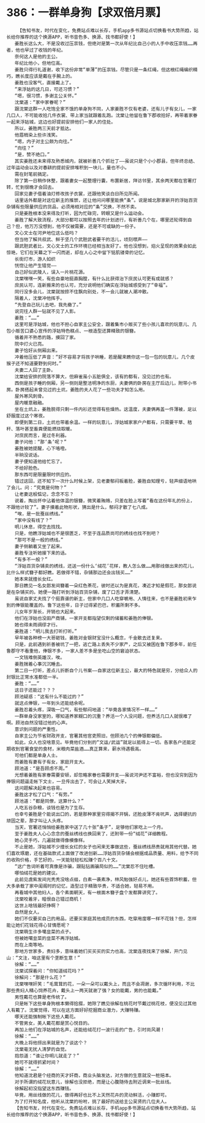 # 386：一群单身狗【求双倍月票】
        【告知书友，时代在变化，免费站点难以长存，手机app多书源站点切换看书大势所趋，站长给你推荐的这个换源APP，听书音色多、换源、找书都好使！】
       姜胜长这么大，不是没收过压祟钱，但绝对是第一次从年纪比自己小的人手中收压祟钱……再者，他也早过了收钱的年纪。
       奈何这人是他的主公。
       年纪比他小，但地位高。
       姜胜只得行礼道谢，收下这份非常“单薄”的压祟钱。尽管只是一条红绳，但这根红绳编织精巧，瞧长度应该是戴在手腕上的。
       姜胜也没客气，直接戴上了。
       “来浮姑的这几日，可还习惯？”
       “嗯，很习惯，多谢主公关怀。”
       沈棠道：“家中家眷呢？”
       跟沈棠这群一人吃饱全家不饿的单身狗不同，人家姜胜不仅有老婆，还有儿子有女儿，一家几口人，不可能收拾几件衣裳、带上家当就跟着乱跑。沈棠让他留在鲁下郡收拾好，再带着家眷一起来浮姑城，这边也好提前安排他们一家人的住处。
       所以，姜胜两三天前才抵达。
       他眉梢染上些许浅笑。
       “嗯，内子对主公颇为向往。”
       “向往？”
       “是，赞不绝口。”
       其实姜胜还未来得及熟悉城内，就被祈善几个抓壮丁——虽说只是个小小郡县，但年终总结、过年运动会以及对春耕的提前安排堆积到一块儿，量也不小。
       需在封笔前搞定。
       除了第一日稍作休整，跟着妻女一起整理行囊，布置新居，拜访邻里，其余两天都在官署打转，忙到很晚才会回去。
       回家见妻子借着油灯修改孩子衣裳，还跟他笑谈白日所见所闻。
       话里话外都是对这位新主的推崇，还让他问问哪里能换“条”。说是城北那家新开的浮姑百货杂铺有些限量供应的货品，必须用相对应的“条”交换，不然不卖。
       只是姜胜根本没来得及打听，因为忙碌完，转眼又是什么运动会。
       姜胜了解大致流程，大部分都可以按照去年的计划进行，有祈善几个在，哪里还轮得到自己？但，他万万没想到，他不仅被需要，还是不可或缺的一份子。
       文心文士在河尹地位这么低吗？
       但当他了解共叔武、鲜于坚几个武胆武者要干的活儿，顷刻噤声——
       跟武胆武者比，文心文士的工作环境已经相当友好了。他也没想到，焰火呈现的效果会如此惊艳，它们在天幕之下一闪而逝，却在人心之中留下铭肌镂骨的记忆。
       长街灯市，游人如织
       恍惚让他产生错觉——
       自己好似武陵人，误入一片桃花源。
       沈棠嘿嘿一笑，有些自豪地挺直胸膛，有什么比获得治下庶民认可更有成就感？
       庶民认可，连新搬来的也认可，充分说明他们确实在浮姑城感受到了“幸福”。
       同行没多会儿，沈棠就按捺不住飘向别处，不一会儿就被人潮冲散。
       隔着人，沈棠冲他挥手。
       “先登自己玩儿去吧，我先撤了。”
       说完往人群一钻就不见了人影。
       姜胜：“……”
       这里可是浮姑城，他也不担心自家主公安全，跟着集市小贩买了些小孩儿喜欢的玩意儿、几包小贩苦口婆心宣传的浮姑特色糕点、一根造型还算精致的银簪。
       循着并不熟悉的路，摸回了家。
       院中灯火已亮。
       妻子恰好从侧厢出来。
       冲着他压低了声音：“好不容易才将孩子哄睡，若是醒来瞧你这一包一包的玩意儿，几个皮猴子还不知道要野到何时。”
       夫妻二人回了主卧。
       沈棠给安排的院落不算大，但麻雀虽小五脏俱全，该有的都有，没见过的也有。
       西侧是孩子睡的侧厢，另一侧则是整洁明净的东厨，夫妻俩的卧房在主厅后边儿，附带小书房。卧房搭起未曾见过的土炕，姜胜的夫人花了一些功夫才知怎么用。
       屋外寒风刺骨。
       屋内暖意融融。
       坐在土炕上，姜胜脱得只剩一件内衫还觉得有些燥热。这温度，夫妻俩再盖一件薄被，足以舒服度过这个寒夜。
       即便到第二日，土炕也带着余温。一样的玩意儿，浮姑城家家户户都有，只需要干草、秸秆、落叶甚至畜粪便能燃烧取暖。
       对庶民而言，是过冬利器。
       妻子问他：“那‘条’呢？”
       姜胜被她提醒，心下咯噔。
       半晌没说话。
       妻子便知道他给忙忘了。
       不给好脸色。
       那东西可是限量限时供应的。
       错过这回，还不知下一次什么时候上架，见老妻郁闷板着脸，姜胜自知理亏，轻声细语地哄了会儿。问：“究竟是何物？”
       让老妻这般惦记，念念不忘？
       说着，掏出怀中沾着他体温的银簪，微笑着贿赂，只差在脸上写着“看在这份年礼的份上，不跟他计较了”。妻子摸着此物形状，猜出是什么，郁闷才散了七八成。
       “唉，是一批蚕丝绣线。”
       “家中没有线了？”
       明儿休息，得空去找找。
       只是，他瞧浮姑城也不是很匮乏，不至于连品质尚可的绣线也找不到吧？
       “那可不是一般的绣线。”
       妻子侧躺着又坐了起来。
       姜胜专注听她接下来的话。
       “有多不一般？”
       “浮姑百货杂铺卖的绣线，还送一份什么‘绒花’花样，教人怎么做……用那线做出来的花儿，比什么样式簪子都好瞧。若做得不错，杂铺那边还会出钱买……”
       她本来就擅长女红。
       那日瞧见一名女郎发间簪着一朵红色茶花，彼时还以为是真花，凑近才知是假花，那女郎说是在杂铺买的。她便一路打听到浮姑百货杂铺，废了口舌才弄清楚。
       虽说自家丈夫找了个挺靠谱的新主，但家中几口人吃穿嚼用、人情往来，也不是姜胜初来乍到的俸银能覆盖的。鲁下这些年，日子过得紧巴巴，积蓄所剩不多。
       儿女年岁渐长，开销也大起来。
       他们在浮姑也没田产商铺，一家开支都指望仅剩的储蓄和姜胜的俸银。
       她也得未雨绸缪才行。
       姜胜道：“明儿我去打听打听。”
       早年被各种榜一大哥砸钱，姜胜对金银财宝没什么概念，千金散去还复来。
       只是，此前遇到祈善被坑了一把，逃亡路上丢失不少家产，之后又被困在鲁下郡多年，前任鲁郡守不看重他，俸银不多，一家人差不多是坐吃山空的窘迫状态。
       一文钱难倒英雄汉，唉。
       姜胜揣着心事沉沉睡去。
       第二日一打听，差点儿折断自个儿书案——自家这位新主公，最大的特色就是穷，分给众人的封银比正常水准都低一半。
       姜胜：“……”
       这日子还能过？？？
       顾池疑惑：“这有什么不能过的？”
       就这点俸银，一年到头还能结余呢。
       姜胜忍着头疼，深吸一口气，有些郁闷地道：“毕竟各家情况不一样……”
       一群单身没家室的，哪知道养家糊口的沉重？养活一个人没问题，但养活几口人就很难了啊。顾池自然没错过他的心声。
       意识到问题的严重性。
       自家主公为节省财政开支，官署其他官吏照旧，但顾池几个的俸银都偏低。
       如此，众人也没啥意见。毕竟他们分到的“文运/武运”就足以抵得上一切。各家各户还能定期收到官署食堂的食材，米粮肉菜盐酒……真正算来，薪水待遇极高。
       可他们都是单身人士。
       而姜胜有妻有子有女，家庭开支大。
       顾池道：“是吾顾虑不周。”
       光想着姜胜有家眷需要安顿，却忽略家眷也需要开支——虽说河尹还不富裕，但也没穷到因为俸银问题逼走帐下文士，一旦传出去了，可会让人笑掉大牙。
       这问题解决起来也容易。
       姜胜这才松了口气：“有劳。”
       顾池道：“都是同僚，这算什么？”
       人吃五谷杂粮，谈钱也是为了生存。
       也幸亏姜胜是个能说出口的，若是那种家里穷得揭不开锅，还脸皮薄不肯吭声，选择硬抗的顽固之辈，那才叫让人头疼。
       当天，官署还悄悄给姜胜家中送了几十张“条子”，足够他们家吃上一个月。
       至于姜胜夫人心心念念的蚕丝绣线也换回来了，还附带一份“绒花”详细教程。
       她心灵手巧，几遍就做得像模像样。
       不止是她，浮姑城不少擅长女红的女子也闲来无事做这些，蚕丝绣线昂贵就用其他代替。她们喜欢琢磨，还在基础款式上面做了改进创新……浮姑百货杂铺会根据成品质量、用料，给予不同的收购价格，手艺好的，一天能轻轻松松赚个百八十文。
       “这广告词听着可真像是诈骗，跟贴钻画骗局似的……”沈棠忍不住吐槽。
       哪怕绒花是她的建议。
       此前见虞紫发间光秃秃没啥点缀，白素一袭素净，林风勉强好点儿，她还有些首饰积蓄，但大多承载了家中闺阁时的记忆，造型过于精致华贵，不适合她，轻易不用。
       再看城中其他妇人，各个素面朝天，有一根面木簪子盘个发都算讲究了。
       沈棠咬着牙，暗恨自己错过商机！
       这世上啥钱最好挣啊？
       自然是女人。
       她们不仅要买自己的用品，还要买家庭其他成员的东西，吃穿用度哪一样不花钱？但，怎样能让她们花钱花得心甘情愿呢？
       沈棠萌生许多噶韭菜的点子。
       但被她噶韭菜的韭菜不再浮姑城。
       而在上南等地。
       那地方世家多，贵妇多，意味着她们买买买的实力也高，沈棠连夜找来了徐解，开门见山：“文注，咱这里有个垄断生意！”
       徐解：“……”
       沈棠试探着问：“你知道绒花吗？”
       徐解问：“那是什么花？”
       沈棠嘿嘿奸笑：“毛茸茸的花，一朵一朵可以戴头上，而且不会凋谢，多次循环利用，不比那些贵妇人精心饲养花卉，戴头上一两天就谢了强？女的能戴，男的也能戴。”
       男性戴花也算是老传统了。
       只是帐下这些单身狗根本懒得拾掇，她除了瞧见徐解在桃花时节戴过桃花枝，便没见过其他人有戴了。沈棠觉得，可以在这方面好好挖掘商业潜力，大赚特赚。
       哪天还能强制帐下这些人戴花。
       不管男女，美人戴花都是赏心悦目的。
       再加上他们在浮姑城的名声，还能给绒花打一波行走的广告，引时尚风潮！
       徐解：“……”
       大晚上将他捞出来就是为了谈这个？
       沈棠毫无扰人清梦的自觉。
       抱怨道：“谁让你明儿就走了？”
       她可不就得抓紧时间？
       徐解：“……”
       他知道沈君是个经商的天才奸商，商业头脑发达，对方做的生意就没一桩赔本。
       对于所谓的绒花玩意儿，徐解也没拒绝，而是让心腹随侍去附近调来一批丝线。
       徐解起初没指望这东西赚钱。
       毕竟，用丝线做的花儿，做得再好也比不上天然花卉的灵动鲜活，小赚即可。
       为了打开知名度，他听从沈棠的吩咐，挑了最好的送给主公吴贤的几位夫人。
       【告知书友，时代在变化，免费站点难以长存，手机app多书源站点切换看书大势所趋，站长给你推荐的这个换源APP，听书音色多、换源、找书都好使！】